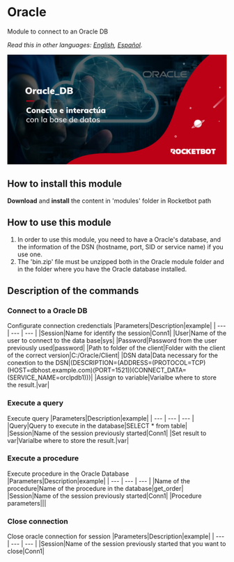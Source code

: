 # Oracle
  
Module to connect to an Oracle DB

*Read this in other languages: [English](Manual_Oracle.md), [Español](Manual_Oracle.es.md).*
  
![banner](imgs/Banner_Oracle.png)
## How to install this module
  
__Download__ and __install__ the content in 'modules' folder in Rocketbot path  


## How to use this module
1. In order to use this module, you need to have a Oracle's database, and the information of the DSN (hostname, port, SID or service name) if you use one.
2. The 'bin.zip' file must be unzipped both in the Oracle module folder and in the folder where you have the Oracle database installed.


## Description of the commands

### Connect to a Oracle DB
  
Configurate connection credenctials
|Parameters|Description|example|
| --- | --- | --- |
|Session|Name for identify the session|Conn1|
|User|Name of the user to connect to the data base|sys|
|Password|Password from the user previously used|password|
|Path to folder of the client|Folder with the client of the correct version|C:/Oracle/Client|
|DSN data|Data necessary for the conextion to the DSN|(DESCRIPTION=(ADDRESS=(PROTOCOL=TCP)(HOST=dbhost.example.com)(PORT=1521))(CONNECT_DATA=(SERVICE_NAME=orclpdb1)))|
|Assign to variable|Varialbe where to store the result.|var|

### Execute a query
  
Execute query
|Parameters|Description|example|
| --- | --- | --- |
|Query|Query to execute in the database|SELECT * from table|
|Session|Name of the session previously started|Conn1|
|Set result to var|Varialbe where to store the result.|var|

### Execute a procedure
  
Execute procedure in the Oracle Database
|Parameters|Description|example|
| --- | --- | --- |
|Name of the procedure|Name of the procedure in the database|get_order|
|Session|Name of the session previously started|Conn1|
|Procedure parameters|||

### Close connection
  
Close oracle connection for session
|Parameters|Description|example|
| --- | --- | --- |
|Session|Name of the session previously started that you want to close|Conn1|

